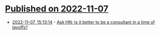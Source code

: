 # [Published on 2022-11-07](index.md)

* [2022-11-07, 15:13:14](https://news.ycombinator.com/item?id=33506818) - [Ask HN: Is it better to be a consultant in a time of layoffs?](https://news.ycombinator.com/item?id=33506818)
